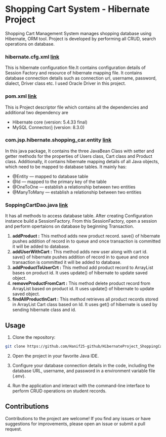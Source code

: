 # Shopping Cart System - Hibernate Project
  Shopping Cart Management System manages shopping database using Hibernate, ORM tool. Project is developed by performing all CRUD, search operations on database.

### hibernate.cfg.xml [link](src/main/java/hibernate.cfg.xml)
This is hibernate configuration file.It contains configuration details of Session Factory and resource of hibernate mapping file. It contains database connection details such as connection url, username, password, dialect, Driver class etc. I used Oracle Driver in this project.

### pom.xml [link](src/main/java/hibernate.cfg.xml)
This is Project descriptor file which contains all the dependencies and additional two dependency are
- Hibernate core (version: 5.4.33 final)
- MySQL Connector/j (version: 8.3.0)

### com.jsp.hibernate.shopping_car.entity [link](src/main/java/com/jsp/hibernate/shopping_cart/entity)
In this java package, It contains the three JavaBean Class with setter and getter methods for the properties of Users class, Cart class and Product class. Additionally, it contains hibernate mapping details of all Java objects, which need to be mapped to database tables. It mainly has:
- @Entity — mapped to database table
- @Id — mapped to the primary key of the table
- @OneToOne — establish a relationship between two entities
- @ManyToMany — establish a relationship between two entities

### SoppingCartDao.java [link](src/main/java/com/jsp/hibernate/shopping_cart/dao/ShoppingCartDao.java)
It has all methods to access database table. After creating Configuration instance build a SessionFactory. From this SessionFactory, open a session and perform opertaions on database by beginning Transaction.

1. **addProduct :** This method adds new product record. save() of hibernate pushes addition of record in to queue and once transaction is committed it will be added to database.
2. **addUserWithCart :** This method adds new user along with cart id. save() of hibernate pushes addition of record in to queue and once transaction is committed it will be added to database.
3. **addProductToUserCrt :** This method add product record to ArrayList bases on product id. It uses update() of hibernate to update saved object.
4. **removeProductFromCart :** This method delete product record from ArrayList based on product id. It uses update() of hibernate to update saved object.
5. **findAllProductInCart :** This method retrieves all product records stored in ArrayList<Product> Cart class based on Id. It uses get() of hibernate is used by sending hibernate class and id.

## Usage

1. Clone the repository:

```bash
git clone https://github.com/Hanif25-github/HibernateProject_ShoppingCart.git 

```

2. Open the project in your favorite Java IDE.

3. Configure your database connection details in the code, including the database URL, username, and password in a environment variable file (.env).

4. Run the application and interact with the command-line interface to perform CRUD operations on student records.

## Contributions

Contributions to the project are welcome! If you find any issues or have suggestions for improvements, please open an issue or submit a pull request.
